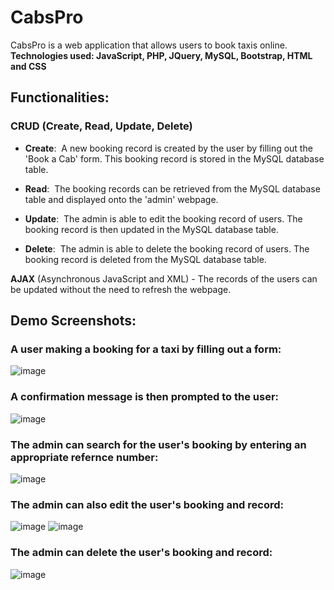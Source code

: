 # CabsPro

CabsPro is a web application that allows users to book taxis online.  
**Technologies used:  JavaScript, PHP, JQuery, MySQL, Bootstrap, HTML and CSS**
</br>

## Functionalities:

### CRUD (Create, Read, Update, Delete)

- **Create**: &nbsp;A new booking record is created by the user by filling out the 'Book a Cab' form. This booking record is stored in the MySQL database table.

- **Read**:  &nbsp;The booking records can be retrieved from the MySQL database table and displayed onto the 'admin' webpage.

- **Update**: &nbsp;The admin is able to edit the booking record of users. The booking record is then updated in the MySQL database table.

- **Delete**: &nbsp;The admin is able to delete the booking record of users. The booking record is deleted from the MySQL database table.

**AJAX** (Asynchronous JavaScript and XML) - The records of the users can be updated without the need to refresh the webpage.

## Demo Screenshots: 
### A user making a booking for a taxi by filling out a form: 
![image](https://user-images.githubusercontent.com/87466526/179385034-2140eadb-f906-4b39-9594-a077b23cb805.png)

### A confirmation message is then prompted to the user: 
![image](https://user-images.githubusercontent.com/87466526/179385115-b7490059-2c61-4aab-b5e3-4d503f1a7237.png)

### The admin can search for the user's booking by entering an appropriate refernce number:
![image](https://user-images.githubusercontent.com/87466526/179385151-30713900-604a-43b7-8730-b7bcd3b3582f.png)

### The admin can also edit the user's booking and record: 
![image](https://user-images.githubusercontent.com/87466526/179385160-b868dcfa-24f7-4972-983e-a04d47d8b5d2.png)
![image](https://user-images.githubusercontent.com/87466526/179385193-d7d149cf-ded0-4dc4-9914-897afddf4eac.png)

### The admin can delete the user's booking and record:
![image](https://user-images.githubusercontent.com/87466526/179385211-8cd5a58c-2be9-4c91-a181-5a32bb83d20c.png)
